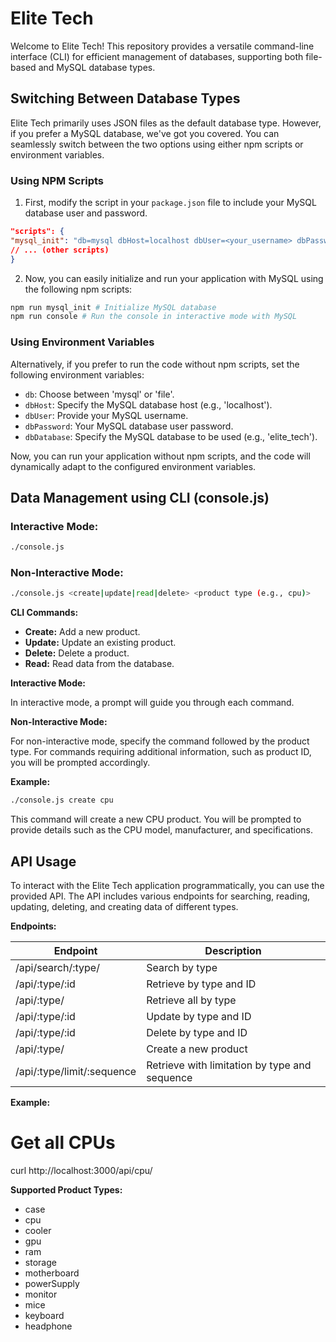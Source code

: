 # Elite Tech

Welcome to Elite Tech! This repository provides a versatile command-line interface (CLI) for efficient management of databases, supporting both file-based and MySQL database types.

## Switching Between Database Types

Elite Tech primarily uses JSON files as the default database type. However, if you prefer a MySQL database, we've got you covered. You can seamlessly switch between the two options using either npm scripts or environment variables.

### Using NPM Scripts

1. First, modify the script in your `package.json` file to include your MySQL database user and password.

```json
"scripts": {
"mysql_init": "db=mysql dbHost=localhost dbUser=<your_username> dbPassword=<your_password> dbDatabase=elite_tech node ./models/database/sql/database.cjs",
// ... (other scripts)
}
```

2. Now, you can easily initialize and run your application with MySQL using the following npm scripts:

```sh
npm run mysql_init # Initialize MySQL database
npm run console # Run the console in interactive mode with MySQL
```

### Using Environment Variables

Alternatively, if you prefer to run the code without npm scripts, set the following environment variables:

- `db`: Choose between 'mysql' or 'file'.
- `dbHost`: Specify the MySQL database host (e.g., 'localhost').
- `dbUser`: Provide your MySQL username.
- `dbPassword`: Your MySQL database user password.
- `dbDatabase`: Specify the MySQL database to be used (e.g., 'elite_tech').

Now, you can run your application without npm scripts, and the code will dynamically adapt to the configured environment variables.

## Data Management using CLI (console.js)

### Interactive Mode:

```sh
./console.js
```

### Non-Interactive Mode:

```sh
./console.js <create|update|read|delete> <product type (e.g., cpu)>
```

**CLI Commands:**

- **Create:** Add a new product.
- **Update:** Update an existing product.
- **Delete:** Delete a product.
- **Read:** Read data from the database.

**Interactive Mode:**

In interactive mode, a prompt will guide you through each command.

**Non-Interactive Mode:**

For non-interactive mode, specify the command followed by the product type. For commands requiring additional information, such as product ID, you will be prompted accordingly.

**Example:**

```sh
./console.js create cpu
```

This command will create a new CPU product. You will be prompted to provide details such as the CPU model, manufacturer, and specifications.

## API Usage

To interact with the Elite Tech application programmatically, you can use the provided API. The API includes various endpoints for searching, reading, updating, deleting, and creating data of different types.

**Endpoints:**

| Endpoint                   | Description                                   |
| -------------------------- | --------------------------------------------- |
| /api/search/:type/         | Search by type                                |
| /api/:type/:id             | Retrieve by type and ID                       |
| /api/:type/                | Retrieve all by type                          |
| /api/:type/:id             | Update by type and ID                         |
| /api/:type/:id             | Delete by type and ID                         |
| /api/:type/                | Create a new product                          |
| /api/:type/limit/:sequence | Retrieve with limitation by type and sequence |

**Example:**

# Get all CPUs

curl http://localhost:3000/api/cpu/

**Supported Product Types:**

- case
- cpu
- cooler
- gpu
- ram
- storage
- motherboard
- powerSupply
- monitor
- mice
- keyboard
- headphone
